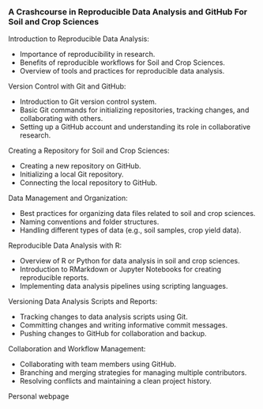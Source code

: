 ### A Crashcourse in Reproducible Data Analysis and GitHub For Soil and Crop Sciences


Introduction to Reproducible Data Analysis:
* Importance of reproducibility in research.
* Benefits of reproducible workflows for Soil and Crop Sciences.
* Overview of tools and practices for reproducible data analysis.

Version Control with Git and GitHub:
* Introduction to Git version control system.
* Basic Git commands for initializing repositories, tracking changes, and collaborating with others.
* Setting up a GitHub account and understanding its role in collaborative research.

Creating a Repository for Soil and Crop Sciences:
* Creating a new repository on GitHub.
* Initializing a local Git repository.
* Connecting the local repository to GitHub.

Data Management and Organization:
* Best practices for organizing data files related to soil and crop sciences.
* Naming conventions and folder structures.
* Handling different types of data (e.g., soil samples, crop yield data).

Reproducible Data Analysis with R:
* Overview of R or Python for data analysis in soil and crop sciences.
* Introduction to RMarkdown or Jupyter Notebooks for creating reproducible reports.
* Implementing data analysis pipelines using scripting languages.

Versioning Data Analysis Scripts and Reports:
* Tracking changes to data analysis scripts using Git.
* Committing changes and writing informative commit messages.
* Pushing changes to GitHub for collaboration and backup.

Collaboration and Workflow Management:
* Collaborating with team members using GitHub.
* Branching and merging strategies for managing multiple contributors.
* Resolving conflicts and maintaining a clean project history.

Personal webpage



